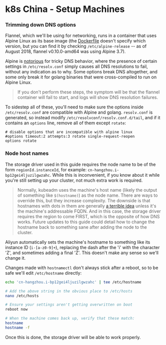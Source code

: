 # k8s China - Setup Machines

### Trimming down DNS options

Flannel, which we'll be using for networking, runs in a container that uses Alpine Linux as its base image (the [Dockerfile](https://github.com/coreos/flannel/blob/master/Dockerfile.amd64) doesn't specify which version, but you can find it by checking `/etc/alpine-release` -- as of August 2018, flannel v0.10.0-amd64 was using Alpine 3.7).

Alpine is [notorious](https://www.google.com/search?q=alpine+resolv.conf+options) for tricky DNS behavior, where the presence of certain settings in `/etc/resolv.conf` simply causes all DNS resolutions to fail, without any indication as to why.  Some options break DNS altogether, and some only break it for golang binaries that were cross-compiled to run on Alpine Linux.

> If you don't perform these steps, the symptom will be that the flannel container will fail to start, and logs will show DNS resolution failures.

To sidestep all of these, you'll need to make sure the options inside `/etc/resolv.conf` are compatible with Alpine and golang.  `resolv.conf` is generated, so instead modify `/etc/resolvconf/resolv.conf.d/tail`, and if it contains an `options` line, remove all of them except `rotate`:

```
# disable options that are incompatible with alpine linux
#options timeout:2 attempts:3 rotate single-request-reopen
options rotate
```


### Node host names

The storage driver used in this guide requires the node name to be of the form `regionId.instanceId`, for example: `cn-hangzhou.i-bp12gei4ljuzilgwzahc`.  While this is inconvenient, if you know about it while you're still setting up your cluster, not much extra work is required.

> Normally, kubeadm uses the machine's host name (likely the output of something like `$(hostname)`) as the node name. There are ways to override this, but they increase complexity.  The downside is that hostnames with dots in them are generally [a terrible idea](https://serverfault.com/questions/229331/can-i-have-dots-in-a-hostname) unless it's the machine's addressable FQDN. And in this case, the storage driver requires the region to come FIRST, which is the opposite of how DNS works. Future updates to this guide could detail how to change the hostname back to something sane after adding the node to the cluster.

Aliyun automatically sets the machine's hostname to something like its instance ID (`i-[a-z0-9]+`), replacing the dash after the 'i' with the character 'Z', and sometimes adding a final 'Z'.  This doesn't make any sense so we'll change it.

Changes made with `hostnamectl` don't always stick after a reboot, so to be safe we'll edit `/etc/hostname` directly:

```bash
echo 'cn-hangzhou.i-bp12gei4ljuzilgwzahc' | tee /etc/hostname

# Add the above string in the obvious place to /etc/hosts
nano /etc/hosts

# Ensure your settings aren't getting overwritten on boot
reboot now

# When the machine comes back up, verify that these match:
hostname
hostname -f
```

Once this is done, the storage driver will be able to work properly.
